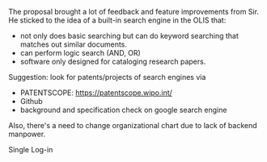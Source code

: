 The proposal brought a lot of feedback and feature improvements from Sir. He sticked to the idea of a built-in search engine in the OLIS that:
- not only does basic searching but can do keyword searching that matches out similar documents.
- can perform logic search (AND, OR)
- software only designed for cataloging research papers.

Suggestion: look for patents/projects of search engines via
- PATENTSCOPE: https://patentscope.wipo.int/
- Github
- background and specification check on google search engine

Also, there's a need to change organizational chart due to lack of backend manpower.

Single Log-in